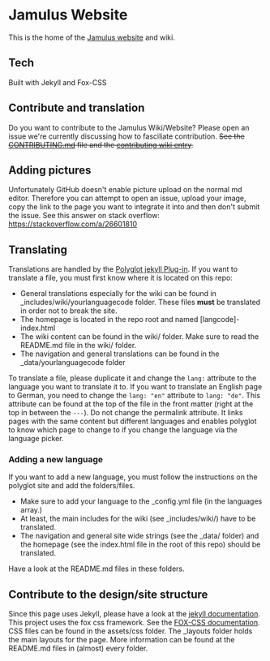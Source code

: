 # Jamulus Website

This is the home of the [Jamulus website](https://jamulus.io) and wiki.

## Tech

Built with Jekyll and Fox-CSS

## Contribute and translation

Do you want to contribute to the Jamulus Wiki/Website? Please open an issue we're currently discussing how to fasciliate contribution. ~~See the [CONTRIBUTING.md](CONTRIBUTING.md) file and the [contributing wiki entry](https://jamulus.io/wiki/Contribution).~~

## Adding pictures
Unfortunately GitHub doesn't enable picture upload on the normal md editor. Therefore you can attempt to open an issue, upload your image, copy the link to the page you want to integrate it into and then don't submit the issue. See this answer on stack overflow: https://stackoverflow.com/a/26601810

## Translating

Translations are handled by the [Polyglot jekyll Plug-in](https://github.com/untra/polyglot).
If you want to translate a file, you must first know where it is located on this repo:

-   General translations especially for the wiki can be found in \_includes/wiki/yourlanguagecode folder. These files **must** be translated in order not to break the site.
-   The homepage is located in the repo root and named [langcode]-index.html
-   The wiki content can be found in the wiki/ folder. Make sure to read the README.md file in the wiki/ folder.
-  The navigation and general translations can be found in the \_data/yourlanguagecode folder


To translate a file, please duplicate it and change the `lang:` attribute to the language you want to translate it to. If you want to translate an English page to German, you need to change the `lang: "en"` attribute to `lang: "de"`. This attribute can be found at the top of the file in the front matter (right at the top in between the `---`). Do not change the permalink attribute. It links pages with the same content but different languages and enables polyglot to know which page to change to if you change the language via the language picker.

### Adding a new language

If you want to add a new language, you must follow the instructions on the polyglot site and add the folders/files. 
- Make sure to add your language to the \_config.yml file (in the languages array.)
- At least, the main includes for the wiki (see \_includes/wiki/) have to be translated. 
- The navigation and general site wide strings (see the \_data/ folder) and the homepage (see the index.html file in the root of this repo) should be translated. 

Have a look at the README.md files in these folders. 

## Contribute to the design/site structure

Since this page uses Jekyll, please have a look at the [jekyll documentation](https://jekyllrb.com/docs/).
This project uses the fox css framework. See the [FOX-CSS documentation](http://www.fox-css.com/documents/).
CSS files can be found in the assets/css folder.
The \_layouts folder holds the main layouts for the page.
More information can be found at the README.md files in (almost) every folder.
